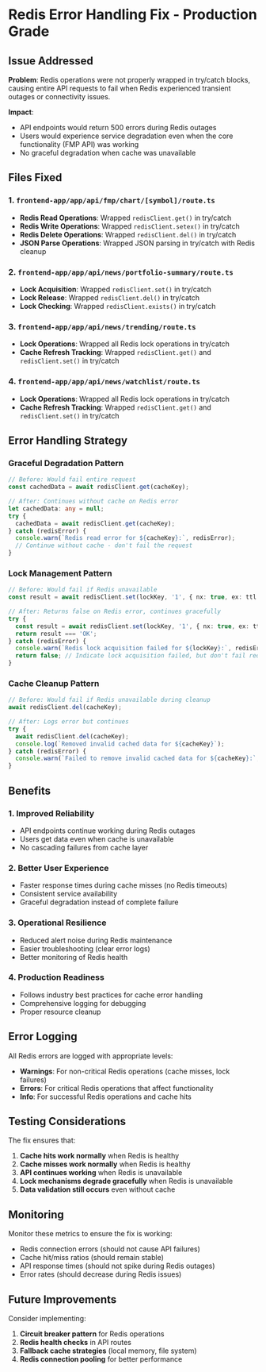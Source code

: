# Redis Error Handling Fix - Production Grade

## Issue Addressed

**Problem**: Redis operations were not properly wrapped in try/catch blocks, causing entire API requests to fail when Redis experienced transient outages or connectivity issues.

**Impact**: 
- API endpoints would return 500 errors during Redis outages
- Users would experience service degradation even when the core functionality (FMP API) was working
- No graceful degradation when cache was unavailable

## Files Fixed

### 1. `frontend-app/app/api/fmp/chart/[symbol]/route.ts`
- **Redis Read Operations**: Wrapped `redisClient.get()` in try/catch
- **Redis Write Operations**: Wrapped `redisClient.setex()` in try/catch  
- **Redis Delete Operations**: Wrapped `redisClient.del()` in try/catch
- **JSON Parse Operations**: Wrapped JSON parsing in try/catch with Redis cleanup

### 2. `frontend-app/app/api/news/portfolio-summary/route.ts`
- **Lock Acquisition**: Wrapped `redisClient.set()` in try/catch
- **Lock Release**: Wrapped `redisClient.del()` in try/catch
- **Lock Checking**: Wrapped `redisClient.exists()` in try/catch

### 3. `frontend-app/app/api/news/trending/route.ts`
- **Lock Operations**: Wrapped all Redis lock operations in try/catch
- **Cache Refresh Tracking**: Wrapped `redisClient.get()` and `redisClient.set()` in try/catch

### 4. `frontend-app/app/api/news/watchlist/route.ts`
- **Lock Operations**: Wrapped all Redis lock operations in try/catch
- **Cache Refresh Tracking**: Wrapped `redisClient.get()` and `redisClient.set()` in try/catch

## Error Handling Strategy

### Graceful Degradation Pattern
```typescript
// Before: Would fail entire request
const cachedData = await redisClient.get(cacheKey);

// After: Continues without cache on Redis error
let cachedData: any = null;
try {
  cachedData = await redisClient.get(cacheKey);
} catch (redisError) {
  console.warn(`Redis read error for ${cacheKey}:`, redisError);
  // Continue without cache - don't fail the request
}
```

### Lock Management Pattern
```typescript
// Before: Would fail if Redis unavailable
const result = await redisClient.set(lockKey, '1', { nx: true, ex: ttl });

// After: Returns false on Redis error, continues gracefully
try {
  const result = await redisClient.set(lockKey, '1', { nx: true, ex: ttl });
  return result === 'OK';
} catch (redisError) {
  console.warn(`Redis lock acquisition failed for ${lockKey}:`, redisError);
  return false; // Indicate lock acquisition failed, but don't fail request
}
```

### Cache Cleanup Pattern
```typescript
// Before: Would fail if Redis unavailable during cleanup
await redisClient.del(cacheKey);

// After: Logs error but continues
try {
  await redisClient.del(cacheKey);
  console.log(`Removed invalid cached data for ${cacheKey}`);
} catch (redisError) {
  console.warn(`Failed to remove invalid cached data for ${cacheKey}:`, redisError);
}
```

## Benefits

### 1. **Improved Reliability**
- API endpoints continue working during Redis outages
- Users get data even when cache is unavailable
- No cascading failures from cache layer

### 2. **Better User Experience**
- Faster response times during cache misses (no Redis timeouts)
- Consistent service availability
- Graceful degradation instead of complete failure

### 3. **Operational Resilience**
- Reduced alert noise during Redis maintenance
- Easier troubleshooting (clear error logs)
- Better monitoring of Redis health

### 4. **Production Readiness**
- Follows industry best practices for cache error handling
- Comprehensive logging for debugging
- Proper resource cleanup

## Error Logging

All Redis errors are logged with appropriate levels:
- **Warnings**: For non-critical Redis operations (cache misses, lock failures)
- **Errors**: For critical Redis operations that affect functionality
- **Info**: For successful Redis operations and cache hits

## Testing Considerations

The fix ensures that:
1. **Cache hits work normally** when Redis is healthy
2. **Cache misses work normally** when Redis is healthy  
3. **API continues working** when Redis is unavailable
4. **Lock mechanisms degrade gracefully** when Redis is unavailable
5. **Data validation still occurs** even without cache

## Monitoring

Monitor these metrics to ensure the fix is working:
- Redis connection errors (should not cause API failures)
- Cache hit/miss ratios (should remain stable)
- API response times (should not spike during Redis outages)
- Error rates (should decrease during Redis issues)

## Future Improvements

Consider implementing:
1. **Circuit breaker pattern** for Redis operations
2. **Redis health checks** in API routes
3. **Fallback cache strategies** (local memory, file system)
4. **Redis connection pooling** for better performance 